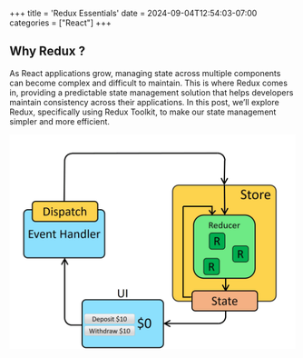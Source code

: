 +++
title = 'Redux Essentials'
date = 2024-09-04T12:54:03-07:00
categories = ["React"]
+++

## Why Redux ?  

As React applications grow, managing state across multiple components can become complex and difficult to maintain. This is where Redux comes in, providing a predictable state management solution that helps developers maintain consistency across their applications. In this post, we’ll explore Redux, specifically using Redux Toolkit, to make our state management simpler and more efficient.

![alt text](image.png)